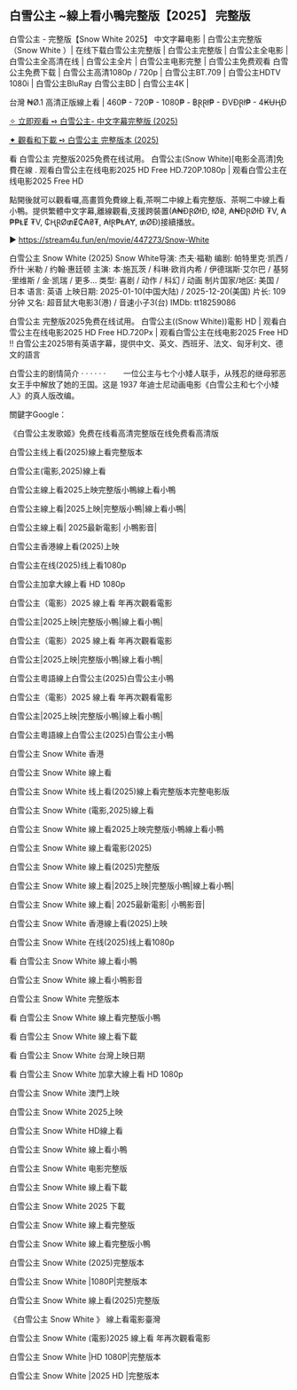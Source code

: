 ## 白雪公主 ~線上看小鴨完整版【2͏0͏2͏5͏】 完整版

白雪公主 - 完整版【Snow White 2025】 中文字幕电影 | 白雪公主完整版（Snow White ）| 在线下载白雪公主完整版 | 白雪公主完整版 | 白雪公主全电影 | 白雪公主全高清在线 | 白雪公主全片 | 白雪公主电影完整 | 白雪公主免费观看 白雪公主免费下载 | 白雪公主高清1080p / 720p | 白雪公主BT.709 | 白雪公主HDTV 1080i | 白雪公主BluRay 白雪公主BD | 白雪公主4K |

台灣 ₦Ø.1 高清正版線上看 | 460₱ - 720₱ - 1080₱ - ฿ⱤⱤł₱ - ĐVĐⱤł₱ - 4₭ɄⱧĐ

[✧ 立即观看 ➺ 白雪公主- 中文字幕完整版 (2025)](https://stream4u.fun/en/movie/447273/Snow-Whitecube)

[✦ 觀看和下載 ➺ 白雪公主 完整版本 (2025)](https://stream4u.fun/en/movie/447273/Snow-Whitecube)

看 白雪公主 完整版2025免费在线试用。 白雪公主(Snow White)[电影全高清]免費在線 . 观看白雪公主在线电影2025 HD Free HD.720P.1080p | 观看白雪公主在线电影2025 Free HD

點開後就可以觀看囉,高畫質免費線上看,茶啊二中線上看完整版、茶啊二中線上看小鴨。提供繁體中文字幕,離線觀看,支援跨裝置(₳₦ĐⱤØłĐ, łØ₴, ₳₦ĐⱤØłĐ ₮V, ₳₱₱ⱠɆ ₮V, ₵ⱧⱤØ₥Ɇ₵₳₴₮, ₳łⱤ₱Ⱡ₳Ɏ, ₥ØĐ)接續播放。

▶ https://stream4u.fun/en/movie/447273/Snow-White

白雪公主 Snow White (2025)
Snow White导演: 杰夫·福勒
编剧: 帕特里克·凯西 / 乔什·米勒 / 约翰·惠廷顿
主演: 本·施瓦茨 / 科琳·欧肖内希 / 伊德瑞斯·艾尔巴 / 基努·里维斯 / 金·凯瑞 / 更多...
类型: 喜剧 / 动作 / 科幻 / 动画
制片国家/地区: 美国 / 日本
语言: 英语
上映日期: 2025-01-10(中国大陆) / 2025-12-20(美国)
片长: 109分钟
又名: 超音鼠大电影3(港) / 音速小子3(台)
IMDb: tt18259086

白雪公主 完整版2025免费在线试用。 白雪公主((Snow White))電影 HD | 观看白雪公主在线电影2025 HD Free HD.720Px | 观看白雪公主在线电影2025 Free HD !! 白雪公主2025带有英语字幕，提供中文、英文、西班牙、法文、匈牙利文、德文的語言

白雪公主的剧情简介 · · · · · ·
　　一位公主与七个小矮人联手，从残忍的继母邪恶女王手中解放了她的王国。这是 1937 年迪士尼动画电影《白雪公主和七个小矮人》的真人版改编。

關鍵字Google：


《白雪公主发歌姬》免费在线看高清完整版在线免费看高清版

白雪公主线上看(2025)線上看完整版本

白雪公主(電影,2025)線上看

白雪公主線上看2025上映完整版小鴨線上看小鴨

白雪公主線上看|2025上映|完整版小鴨|線上看小鴨|

白雪公主線上看| 2025最新電影| 小鴨影音|

白雪公主香港線上看(2025)上映

白雪公主在线(2025)线上看1080p

白雪公主加拿大線上看 HD 1080p

白雪公主（電影）2025 線上看 年再次觀看電影

白雪公主|2025上映|完整版小鴨|線上看小鴨|

白雪公主（電影）2025 線上看 年再次觀看電影

白雪公主|2025上映|完整版小鴨|線上看小鴨|

白雪公主粵語線上白雪公主(2025)白雪公主小鴨

白雪公主（電影）2025 線上看 年再次觀看電影

白雪公主|2025上映|完整版小鴨|線上看小鴨|

白雪公主粵語線上白雪公主(2025)白雪公主小鴨

白雪公主 Snow White 香港

白雪公主 Snow White 線上看

白雪公主 Snow White 线上看(2025)線上看完整版本完整电影版

白雪公主 Snow White (電影,2025)線上看

白雪公主 Snow White 線上看2025上映完整版小鴨線上看小鴨

白雪公主 Snow White 線上看電影(2025)

白雪公主 Snow White 線上看(2025)完整版

白雪公主 Snow White 線上看|2025上映|完整版小鴨|線上看小鴨|

白雪公主 Snow White 線上看| 2025最新電影| 小鴨影音|

白雪公主 Snow White 香港線上看(2025)上映

白雪公主 Snow White 在线(2025)线上看1080p

看 白雪公主 Snow White 線上看小鴨

白雪公主 Snow White 線上看小鴨影音

白雪公主 Snow White 完整版本

看 白雪公主 Snow White 線上看完整版小鴨

看 白雪公主 Snow White 線上看下載

看 白雪公主 Snow White 台灣上映日期

看 白雪公主 Snow White 加拿大線上看 HD 1080p

白雪公主 Snow White 澳門上映

白雪公主 Snow White 2025上映

白雪公主 Snow White HD線上看

白雪公主 Snow White 線上看小鴨

白雪公主 Snow White 电影完整版

白雪公主 Snow White 線上看下載

白雪公主 Snow White 2025 下載

白雪公主 Snow White 線上看完整版

白雪公主 Snow White 線上看完整版小鴨

白雪公主 Snow White (2025)完整版本

白雪公主 Snow White |1080P|完整版本

白雪公主 Snow White 線上看(2025)完整版

《白雪公主 Snow White 》 線上看電影臺灣

白雪公主 Snow White (電影)2025 線上看 年再次觀看電影

白雪公主 Snow White |HD 1080P|完整版本

白雪公主 Snow White |2025 HD |完整版本
